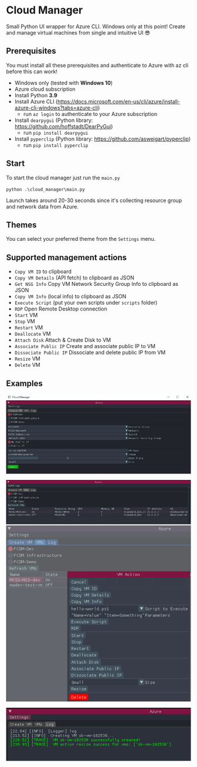 # Cloud Manager

Small Python UI wrapper for Azure CLI. Windows only at this point! Create and manage virtual machines from single and intuitive UI 😎

## Prerequisites

You must install all these prerequisites and authenticate to Azure with az cli before this can work!

- Windows only (tested with **Windows 10**)
- Azure cloud subscription
- Install Python **3.9**
- Install Azure CLI (<https://docs.microsoft.com/en-us/cli/azure/install-azure-cli-windows?tabs=azure-cli>)
  - run `az login` to authenticate to your Azure subscription
- Install `dearpygui` (Python library: <https://github.com/hoffstadt/DearPyGui>)
  - run `pip install dearpygui`
- Install `pyperclip` (Python library: <https://github.com/asweigart/pyperclip>)
  - run `pip install pyperclip`

## Start

To start the cloud manager just run the `main.py`

`python .\cloud_manager\main.py`

Launch takes around 20-30 seconds since it's collecting resource group and network data from Azure.

## Themes

You can select your preferred theme from the `Settings` menu.

## Supported management actions

- `Copy VM ID` to clipboard
- `Copy VM Details` (API fetch) to clipboard as JSON
- `Get NSG Info` Copy VM Network Security Group Info to clipboard as JSON
- `Copy VM Info` (local info) to clipboard as JSON
- `Execute Script` (put your own scripts under `scripts` folder)
- `RDP` Open Remote Desktop connection
- `Start` VM
- `Stop` VM
- `Restart` VM
- `Deallocate` VM
- `Attach Disk` Attach & Create Disk to VM
- `Associate Public IP` Create and associate public IP to VM
- `Dissociate Public IP` Dissociate and delete public IP from VM
- `Resize` VM
- `Delete` VM

## Examples

![cloud manager main](./images/cloud_manager.PNG 'Cloud Manager Main')

![cloud manager vms](./images/cloud_manager_vms.PNG 'Cloud Manager VMs')
![cloud manager action](./images/cloud_manager_action.PNG 'Cloud Manager Action')

![cloud manager log](./images/cloud_manager_log.PNG 'Cloud Manager Log')

